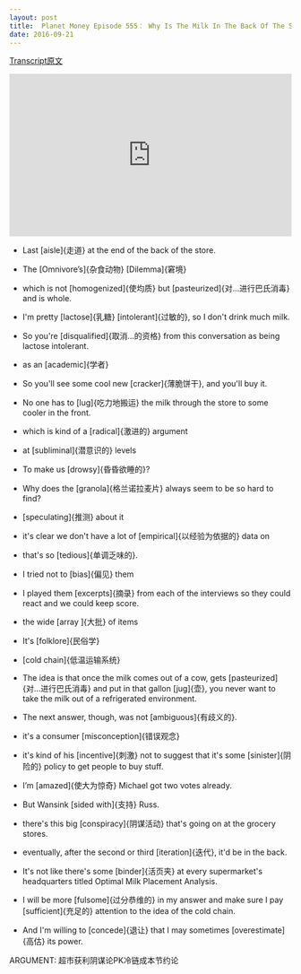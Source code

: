 ```yaml
---
layout: post
title:  Planet Money Episode 555： Why Is The Milk In The Back Of The Store?
date: 2016-09-21
---
```


[Transcript原文](http://www.npr.org/templates/transcript/transcript.php?storyId=494927147)

<iframe src="https://www.npr.org/player/embed/494927147/494936843" width="100%" height="290" frameborder="0" scrolling="no" title="NPR embedded audio player"></iframe>

- Last [aisle]{走道} at the end of the back of the store.

- The [Omnivore’s]{杂食动物} [Dilemma]{窘境}

- which is not [homogenized]{使均质} but [pasteurized]{对…进行巴氏消毒} and is whole.

- I'm pretty [lactose]{乳糖} [intolerant]{过敏的}, so I don't drink much milk.

- So you're [disqualified]{取消…的资格} from this conversation as being lactose intolerant.

- as an [academic]{学者}

- So you'll see some cool new [cracker]{薄脆饼干}, and you'll buy it. 

- No one has to [lug]{吃力地搬运} the milk through the store to some cooler in the front.

- which is kind of a [radical]{激进的} argument

- at [subliminal]{潜意识的} levels

- To make us [drowsy]{昏昏欲睡的}? 

- Why does the [granola]{格兰诺拉麦片} always seem to be so hard to find? 

- [speculating]{推测} about it

- it's clear we don't have a lot of [empirical]{以经验为依据的} data on 

- that's so [tedious]{单调乏味的}.

- I tried not to [bias]{偏见} them

- I played them [excerpts]{摘录} from each of the interviews so they could react and we could keep score. 
 
 - the wide [array ]{大批} of items 
 
 - It's [folklore]{民俗学}
 
 - [cold chain]{低温运输系统}

 - The idea is that once the milk comes out of a cow, gets [pasteurized]{对…进行巴氏消毒} and put in that gallon [jug]{壶}, you never want to take the milk out of a refrigerated environment. 
 
 - The next answer, though, was not [ambiguous]{有歧义的}. 
 
 - it's a consumer [misconception]{错误观念} 
 
 - it's kind of his [incentive]{刺激} not to suggest that it's some [sinister]{阴险的} policy to get people to buy stuff.

 - I’m [amazed]{使大为惊奇} Michael got two votes already.

 - But Wansink [sided with]{支持} Russ. 

 - there's this big [conspiracy]{阴谋活动} that's going on at the grocery stores. 
 
 - eventually, after the second or third [iteration]{迭代}, it'd be in the back.

 - It's not like there's some [binder]{活页夹} at every supermarket's headquarters titled Optimal Milk Placement Analysis. 
 
 - I will be more [fulsome]{过分恭维的} in my answer and make sure I pay [sufficient]{充足的} attention to the idea of the cold chain.
 
 - And I'm willing to [concede]{退让} that I may sometimes [overestimate]{高估} its power. 

ARGUMENT: 超市获利阴谋论PK冷链成本节约论
 
 
 